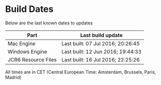 # Build Dates

Below are the last known dates to updates

Part | Last build update
-----|-----
Mac Engine | Last built: 07 Jul 2016; 20:26:45
Windows Engine | Last built: 12 Jun 2016; 19:44:33
JCR6 Resource Files | Last built: 16 Jul 2016; 22:25:26
All times are in CET (Central European Time: Amsterdam, Brussels, Paris, Madrid)



